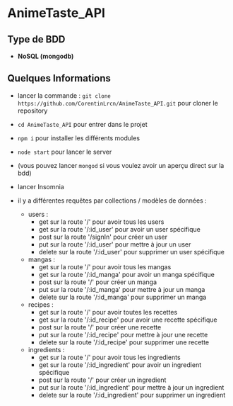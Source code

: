 # AnimeTaste_API

## Type de BDD

* **NoSQL (mongodb)**

## Quelques Informations

* lancer la commande : ``git clone https://github.com/CorentinLrcn/AnimeTaste_API.git`` pour cloner le repository

* ``cd AnimeTaste_API`` pour entrer dans le projet

* ``npm i`` pour installer les différents modules

* ``node start`` pour lancer le server

* (vous pouvez lancer ``mongod`` si vous voulez avoir un aperçu direct sur la bdd)

* lancer Insomnia

* il y a différentes requêtes par collections / modèles de données :
    * users :
        * get sur la route '/' pour avoir tous les users
        * get sur la route '/:id_user' pour avoir un user spécifique
        * post sur la route '/signIn' pour créer un user
        * put sur la route '/:id_user' pour mettre à jour un user
        * delete sur la route '/:id_user' pour supprimer un user spécifique
    * mangas :
        * get sur la route '/' pour avoir tous les mangas
        * get sur la route '/:id_manga' pour avoir un manga spécifique
        * post sur la route '/' pour créer un manga
        * put sur la route '/:id_manga' pour mettre à jour un manga
        * delete sur la route '/:id_manga' pour supprimer un manga
    * recipes :
        * get sur la route '/' pour avoir toutes les recettes
        * get sur la route '/:id_recipe' pour avoir une recette spécifique
        * post sur la route '/' pour créer une recette
        * put sur la route '/:id_recipe' pour mettre à jour une recette
        * delete sur la route '/:id_recipe' pour supprimer une recette
    * ingredients :
        * get sur la route '/' pour avoir tous les ingredients
        * get sur la route '/:id_ingredient' pour avoir un ingredient spécifique
        * post sur la route '/' pour créer un ingredient
        * put sur la route '/:id_ingredient' pour mettre à jour un ingredient
        * delete sur la route '/:id_ingredient' pour supprimer un ingredient

